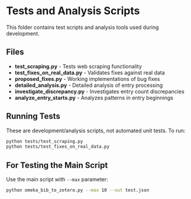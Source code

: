 # Tests and Analysis Scripts

This folder contains test scripts and analysis tools used during development.

## Files

- **test_scraping.py** - Tests web scraping functionality
- **test_fixes_on_real_data.py** - Validates fixes against real data
- **proposed_fixes.py** - Working implementations of bug fixes
- **detailed_analysis.py** - Detailed analysis of entry processing
- **investigate_discrepancy.py** - Investigates entry count discrepancies
- **analyze_entry_starts.py** - Analyzes patterns in entry beginnings

## Running Tests

These are development/analysis scripts, not automated unit tests. To run:

```bash
python tests/test_scraping.py
python tests/test_fixes_on_real_data.py
```

## For Testing the Main Script

Use the main script with `--max` parameter:

```bash
python omeka_bib_to_zotero.py --max 10 --out test.json
```
